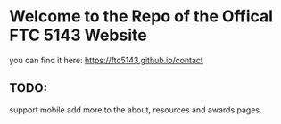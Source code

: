 # Welcome to the Repo of the Offical FTC 5143 Website
you can find it here: https://ftc5143.github.io/contact


## TODO: 
support mobile 
add more to the about, resources and awards pages.
